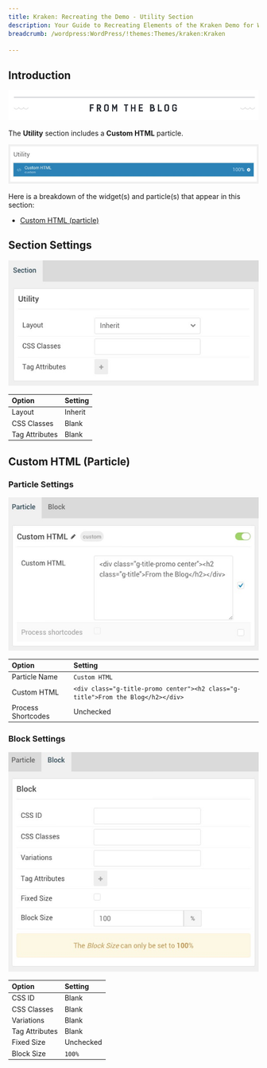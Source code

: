 ```yaml
---
title: Kraken: Recreating the Demo - Utility Section
description: Your Guide to Recreating Elements of the Kraken Demo for WordPress
breadcrumb: /wordpress:WordPress/!themes:Themes/kraken:Kraken

---
```


## Introduction

![](assets/demo_6.jpeg)

The **Utility** section includes a **Custom HTML** particle.

![](assets/home_utility.jpeg)

Here is a breakdown of the widget(s) and particle(s) that appear in this section:

* [Custom HTML (particle)](#custom-html-(particle))

## Section Settings

![](assets/demo_utility_settings.jpeg)

| Option           | Setting     |
| :--------------- | :---------- |
| Layout           | Inherit     |
| CSS Classes      | Blank       |
| Tag Attributes   | Blank       |

## Custom HTML (Particle)

### Particle Settings

![Demo Utility](assets/demo_utility_1.jpeg)

| Option             | Setting                                                                          |
|:-------------------|:---------------------------------------------------------------------------------|
| Particle Name      | `Custom HTML`                                                                    |
| Custom HTML        | `<div class="g-title-promo center"><h2 class="g-title">From the Blog</h2></div>` |
| Process Shortcodes | Unchecked                                                                        |

### Block Settings

![Demo Utility](assets/demo_utility_2.jpeg)

| Option           | Setting      |
| :--------------- | :----------- |
| CSS ID           | Blank        |
| CSS Classes      | Blank        |
| Variations       | Blank        |
| Tag Attributes   | Blank        |
| Fixed Size       | Unchecked    |
| Block Size       | `100%`       |
